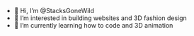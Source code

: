 - 👋 Hi, I’m @StacksGoneWild
- 👀 I’m interested in building websites and 3D fashion design
- 🌱 I’m currently learning how to code and 3D animation 

<!---
StacksGoneWild/StacksGoneWild is a ✨ special ✨ repository because its `README.md` (this file) appears on your GitHub profile.
You can click the Preview link to take a look at your changes.
--->
